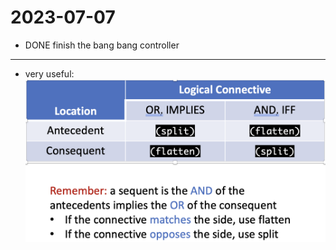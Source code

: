 2023-07-07
==========
- DONE finish the bang bang controller
---
- very useful: ![when_flatten_split](../assets/when_flatten_split.png)

